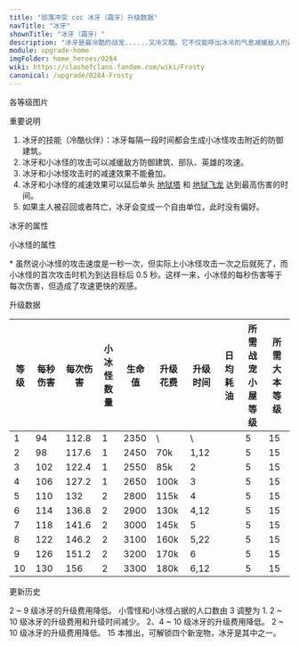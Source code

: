 ```yaml
---
title: "部落冲突 coc 冰牙（霜牙）升级数据"
navTitle: "冰牙"
shownTitle: "冰牙（霜牙）"
description: "冰牙是最冷酷的战宠......又冷又酷。它不仅能呼出冰冷的气息减缓敌人的速度，还能释放出一群小冰怪，进一步减缓敌方防御建筑的攻击速度，帮助它的英雄驰骋战场。"
module: upgrade-home
imgFolder: home_heroes/0284
wiki: https://clashofclans.fandom.com/wiki/Frosty
canonical: /upgrade/0284-Frosty
---
```


<UnitInfo :folder="$frontmatter.imgFolder" imgSrc="Frosty_info.png" :imgAlt="$frontmatter.navTitle" :description="$frontmatter.description" />

<SmallTitle>各等级图片</SmallTitle>

<Panel>
    <UnitImgGroup :folder="$frontmatter.imgFolder">
        <UnitImg imgTitle="所有等级" imgSrc="Frosty_field.png" />
    </UnitImgGroup>
</Panel>

<SmallTitle>重要说明</SmallTitle>

1. 冰牙的技能（冷酷伙伴）：冰牙每隔一段时间都会生成小冰怪攻击附近的防御建筑。
2. 冰牙和小冰怪的攻击可以减缓敌方防御建筑、部队、英雄的攻速。
3. 冰牙和小冰怪攻击时的减速效果不能叠加。
4. 冰牙和小冰怪的减速效果可以延后单头 [地狱塔](/upgrade/030a-Inferno-Tower) 和 [地狱飞龙](/upgrade/0604-Inferno-Dragon) 达到最高伤害的时间。
5. 如果主人被召回或者阵亡，冰牙会变成一个自由单位，此时没有偏好。

<SmallTitle>冰牙的属性</SmallTitle>

<UnitProperties>
    <UnitProperty pKey="攻击偏好" pValue="距离英雄 4.5 格内的目标" />
    <UnitProperty pKey="伤害类型" pValue="单体伤害" />
    <UnitProperty pKey="攻击的目标" pValue="地面和空中目标" />
    <UnitProperty pKey="移动速度" pValue="3 格/秒" />
    <UnitProperty pKey="攻击速度" pValue="1.2 秒/次" />
    <UnitProperty pKey="攻击距离" pValue="3.5 格" />
    <UnitProperty pKey="召唤小冰怪的频率" pValue="8 秒/次" />
    <UnitProperty pKey="所需战宠小屋等级" pValue="5" />
    <UnitProperty pKey="所需大本等级" pValue="15" />
</UnitProperties>

<SmallTitle>小冰怪的属性</SmallTitle>

<UnitProperties>
    <UnitProperty pKey="攻击偏好" pValue="防御建筑" />
    <UnitProperty pKey="伤害类型" pValue="范围伤害" />
    <UnitProperty pKey="伤害半径" pValue="0.8 格" />
    <UnitProperty pKey="攻击的目标" pValue="地面和空中目标" />
    <UnitProperty pKey="占据人口" pValue="1" />
    <UnitProperty pKey="移动速度" pValue="3 格/秒" />
    <UnitProperty pKey="攻击速度" pValue="1 秒/次<sup>*</sup>" />
    <UnitProperty pKey="攻击距离" pValue="2 格" />
    <UnitProperty pKey="每秒伤害" pValue="15" />
    <UnitProperty pKey="每次伤害" pValue="15" />
    <UnitProperty pKey="生命值" pValue="450" />
    <UnitProperty pKey="攻击减速持续时间" pValue="4 秒" />
    <UnitProperty pKey="减速比例" pValue="50% 攻速<br>50% 移速" />
</UnitProperties>

\* 虽然说小冰怪的攻击速度是一秒一次，但实际上小冰怪攻击一次之后就死了，而小冰怪的首次攻击时机为到达目标后 0.5 秒。这样一来，小冰怪的每秒伤害等于每次伤害，但造成了攻速更快的观感。

<SmallTitle>升级数据</SmallTitle>

<script setup>
const tableExtraInfo = [
    {
        "column": 5,
        "type": "cost",
        "gpClass": "research",
        "icon": "Dark_Elixir"
    },
    {
        "column": 6,
        "type": "time",
        "gpClass": "research"
    },
    {
        "column": 7,
        "type": "dailyCost",
        "icon": "Dark_Elixir"
    }
];
</script>

<UnitTable :tableExtraInfo="tableExtraInfo">

| 等级 | 每秒伤害 |每次伤害|小冰怪<br>数量| 生命值 | 升级花费 | 升级时间 | 日均耗油 |所需战宠<br>小屋等级|所需<br>大本等级|
| ---- |   ---   |  ---  |     ---     |  ---   |    ---  |   ---   |   ---   |        ---        |      ----     |
|   1  |    94   | 112.8 |      1      |  2350  |      \  |   \     |         |         5         |       15      |
|   2  |    98   | 117.6 |      1      |  2450  |    70k  |   1,12  |         |         5         |       15      |
|   3  |   102   | 122.4 |      1      |  2550  |    85k  |   2     |         |         5         |       15      |
|   4  |   106   | 127.2 |      1      |  2650  |   100k  |   3     |         |         5         |       15      |
|   5  |   110   | 132   |      2      |  2800  |   115k  |   4     |         |         5         |       15      |
|   6  |   114   | 136.8 |      2      |  2900  |   130k  |   4,12  |         |         5         |       15      |
|   7  |   118   | 141.6 |      2      |  3000  |   145k  |   5     |         |         5         |       15      |
|   8  |   122   | 146.2 |      2      |  3100  |   160k  |   5,22  |         |         5         |       15      |
|   9  |   126   | 151.2 |      2      |  3200  |   170k  |   6     |         |         5         |       15      |
|  10  |   130   | 156   |      2      |  3300  |   180k  |   6,12  |         |         5         |       15      |
</UnitTable>

<SmallTitle>更新历史</SmallTitle>

<Timeline>
    <TimelineItem date="2025/03/24">
        <TimelineRow>2 ~ 9 级冰牙的升级费用降低。</TimelineRow>
        <TimelineRow>小雪怪和小冰怪占据的人口数由 3 调整为 1.</TimelineRow>
    </TimelineItem>
    <TimelineItem date="2024/11/25">
        <TimelineRow>2 ~ 10 级冰牙的升级费用和升级时间减少。</TimelineRow>
    </TimelineItem>
    <TimelineItem date="2024/06/18">
        <TimelineRow>2、4 ~ 10 级冰牙的升级费用降低。</TimelineRow>
    </TimelineItem>
    <TimelineItem date="2023/12/12">
        <TimelineRow>2 ~ 10 级冰牙的升级费用降低。</TimelineRow>
    </TimelineItem>
    <TimelineItem date="2022/10/10">
        <TimelineRow>15 本推出，可解锁四个新宠物，冰牙是其中之一。</TimelineRow>
    </TimelineItem>
    <TimelineItem :historyBottom="true" />
</Timeline>